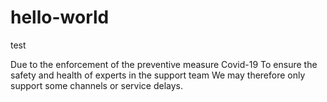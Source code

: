 # hello-world
test


Due to the enforcement of the preventive measure Covid-19 To ensure the safety and health of experts in the support team We may therefore only support some channels or service delays.
